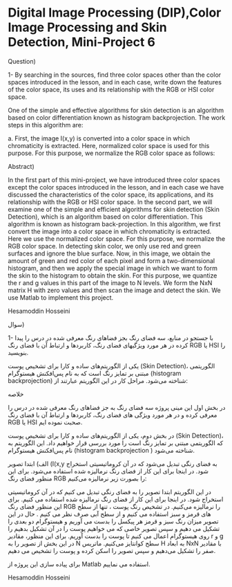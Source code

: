 # Digital Image Processing (DIP),Color Image Processing and Skin Detection, Mini-Project 6



Question)

1- By searching in the sources, find three color spaces other than the color spaces introduced in the lesson, and in each case, write down the features of the color space, its uses and its relationship with the RGB or HSI color space.

One of the simple and effective algorithms for skin detection is an algorithm based on color differentiation known as histogram backprojection. The work steps in this algorithm are:

a. First, the image I(x,y) is converted into a color space in which chromaticity is extracted. Here, normalized color space is used for this purpose. For this purpose, we normalize the RGB color space as follows:



Abstract)

In the first part of this mini-project, we have introduced three color spaces except the color spaces introduced in the lesson, and in each case we have discussed the characteristics of the color space, its applications, and its relationship with the RGB or HSI color space.
In the second part, we will examine one of the simple and efficient algorithms for skin detection (Skin Detection), which is an algorithm based on color differentiation. This algorithm is known as histogram back-projection.
In this algorithm, we first convert the image into a color space in which chromaticity is extracted. Here we use the normalized color space. For this purpose, we normalize the RGB color space. In detecting skin color, we only use red and green surfaces and ignore the blue surface. Now, in this image, we obtain the amount of green and red color of each pixel and form a two-dimensional histogram, and then we apply the special image in which we want to form the skin to the histogram to obtain the skin. For this purpose, we quantize the r and g values in this part of the image to N levels. We form the NxN matrix H with zero values and then scan the image and detect the skin.
We use Matlab to implement this project.

Hesamoddin Hosseini

سوال)

1-	با جستجو در منابع، سه فضای رنگ بجز فضاهای رنگ معرفی شده در درس را پیدا کرده در هر مورد ویژگیهای فضای رنگ، کاربردها و ارتباط آن با فضای رنگ RGB یا HSI را بنویسید.

یکی از الگوریتم‌های ساده و کارا برای تشخیص پوست (Skin Detection)، الگوریتمی مبتنی بر تمایز رنگ است که به نام پس‌افکنش هیستوگرام (histogram backprojection) شناخته می‌شود. مراحل کار در این الگوریتم عبارتند از:

خلاصه

در بخش اول این مینی پروژه سه فضای رنگ به جز فضاهای رنگ معرفی شده در درس را معرفی کرده و در هر مورد ویژگی های فضای رنگ، کاربردها و ارتباط آن با فضای رنگ RGB یا HSI صحبت نموده ایم.

در بخش دوم، یکی از الگوریتم‌های ساده و کارا برای تشخیص پوست (Skin Detection)، که الگوریتمی مبتنی بر تمایز رنگ است را مورد بررسی قرار خواهیم داد. این الگوریتم به نام پس‌افکنش هیستوگرام (histogram backprojection ) شناخته می‌شود.

الف) ابتدا تصویر (I(x,y به فضای رنگی تبدیل می‌شود که در آن کروماتیسیتی استخراج شود. در اینجا برای این کار از فضای رنگ نرمالیزه شده استفاده می‌شود. برای این منظور فضای رنگ RGB را بصورت زیر نرمالیزه می‌کنیم:

در این الگوریتم ابتدا تصویر را به فضای رنگی تبدیل می‌ کنیم که در آن کروماتیسیتی استخراج شود. در اینجا برای این کار از فضای رنگ نرمالیزه شده استفاده می‌ کنیم. برای این منظور فضای رنگ RGB را نرمالیزه می‌کنیم. در تشخیص رنگ پوست ، تنها از سطح های قرمز و سبز استفاده می کنیم و از سطح آبی صرف نظر می کنیم . حال در این تصویر میزان رنگ سبز و قرمز هر پیکسل را بدست می آوریم و هیستوگرام دو بعدی را تشکیل  می دهیم و سپس تصویر خاصی که می خواهیم پوست را در آن تشکیل بدهیم را روی هیستوگرام اعمال می کنیم تا پوست را بدست آوریم. برای این منظور، مقادیر r و g در این بخش از تصویر را به N سطح کوانتایز می‌کنیم. ماتریس H به ابعاد NxN با مقادیر صفر را تشکیل می‌دهیم و سپس تصویر را اسکن کرده و پوست را تشخیص می دهیم.

برای پیاده سازی این پروژه از Matlab استفاده می نماییم.

Hesamoddin Hosseini
